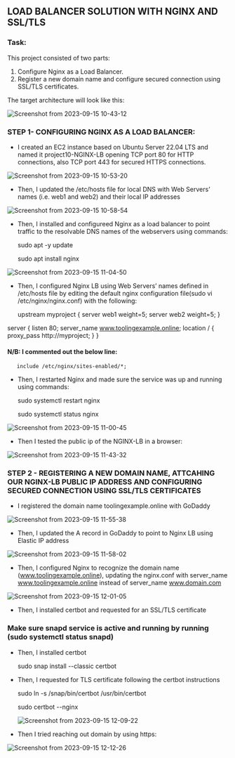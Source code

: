 ## LOAD BALANCER SOLUTION WITH NGINX AND SSL/TLS

### Task:
This project consisted of two parts:

1) Configure Nginx as a Load Balancer.
2) Register a new domain name and configure secured connection using SSL/TLS certificates.

The target architecture will look like this:

![Screenshot from 2023-09-15 10-43-12](https://github.com/AbooHamzah/darey.io-pbl/assets/108676700/dce07b21-f645-4270-8b7b-e101f72cf5e9)


### STEP 1- CONFIGURING NGINX AS A LOAD BALANCER:

- I created an EC2 instance based on Ubuntu Server 22.04 LTS and named it project10-NGINX-LB  opening TCP port 80 for HTTP connections, also TCP port 443 for secured HTTPS connections.

![Screenshot from 2023-09-15 10-53-20](https://github.com/AbooHamzah/darey.io-pbl/assets/108676700/73186e57-7310-4813-92ab-59d52883eabe)

 - Then, I updated the /etc/hosts file for local DNS with Web Servers’ names (i.e. web1 and web2) and their local IP addresses

![Screenshot from 2023-09-15 10-58-54](https://github.com/AbooHamzah/darey.io-pbl/assets/108676700/57eab383-24df-4580-8b84-247b31fa40a5)

- Then, I installed and configureed Nginx as a load balancer to point traffic to the resolvable DNS names of the webservers using commands:

  sudo apt -y update

  sudo apt install nginx
  
![Screenshot from 2023-09-15 11-04-50](https://github.com/AbooHamzah/darey.io-pbl/assets/108676700/ae61ca6c-6a42-4990-b540-671acac33f53)

- Then, I configured Nginx LB using Web Servers’ names defined in /etc/hosts file by editing the default nginx configuration file(sudo vi /etc/nginx/nginx.conf) with the following:

  upstream myproject {
    server web1 weight=5;
    server web2 weight=5;
  }

server {
    listen 80;
    server_name www.toolingexample.online;
    location / {
      proxy_pass http://myproject;
    }
  }

#### N/B: I commented out the below line:

       include /etc/nginx/sites-enabled/*;



- Then, I restarted Nginx and made sure the service was up and running using commands:

  sudo systemctl restart nginx
  
  sudo systemctl status nginx

![Screenshot from 2023-09-15 11-00-45](https://github.com/AbooHamzah/darey.io-pbl/assets/108676700/1920aeb2-6a24-41b8-bf7d-9c6863977c73)


- Then I tested the public ip of the NGINX-LB in a browser:

![Screenshot from 2023-09-15 11-43-32](https://github.com/AbooHamzah/darey.io-pbl/assets/108676700/a134a070-b200-47f4-a21b-9f44ee3af784)


### STEP 2 - REGISTERING A NEW DOMAIN NAME, ATTCAHING OUR NGINX-LB PUBLIC IP ADDRESS AND CONFIGURING SECURED CONNECTION USING SSL/TLS CERTIFICATES

- I registered the domain name toolingexample.online with GoDaddy

![Screenshot from 2023-09-15 11-55-38](https://github.com/AbooHamzah/darey.io-pbl/assets/108676700/5cf9c984-60dd-4381-b6ce-e31642b9efbb)

- Then, I updated the A record in GoDaddy to point to Nginx LB using Elastic IP address

![Screenshot from 2023-09-15 11-58-02](https://github.com/AbooHamzah/darey.io-pbl/assets/108676700/45745e47-0e4f-49f1-b5fd-593be0461dc1)

- Then, I configured Nginx to recognize the domain name (www.toolingexample.online), updating the nginx.conf with server_name www.toolingexample.online instead of server_name www.domain.com

![Screenshot from 2023-09-15 12-01-05](https://github.com/AbooHamzah/darey.io-pbl/assets/108676700/bb887be5-59e1-4246-a0ec-fba9bc88999e)

- Then, I installed certbot and requested for an SSL/TLS certificate

### Make sure snapd service is active and running by running (sudo systemctl status snapd)

- Then, I installed certbot

  sudo snap install --classic certbot

- Then, I requested for TLS certificate following the certbot instructions 

  sudo ln -s /snap/bin/certbot /usr/bin/certbot
  
  sudo certbot --nginx

  ![Screenshot from 2023-09-15 12-09-22](https://github.com/AbooHamzah/darey.io-pbl/assets/108676700/52ce9fc4-97b3-4015-904b-b0fa162f9546)

- Then I tried reaching out domain by using https:

![Screenshot from 2023-09-15 12-12-26](https://github.com/AbooHamzah/darey.io-pbl/assets/108676700/acbd2b5c-a915-4ff4-a03a-1ca4aa065e40)

